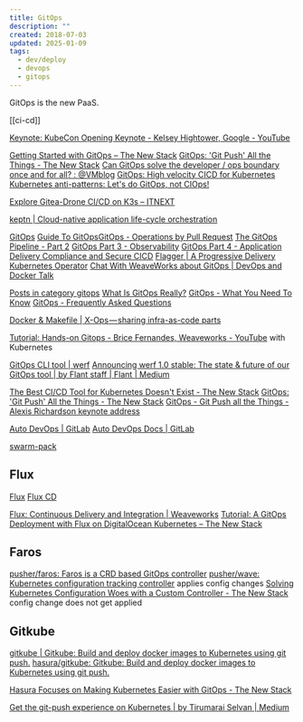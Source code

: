 ```yaml
---
title: GitOps
description: ""
created: 2018-07-03
updated: 2025-01-09
tags:
  - dev/deploy
  - devops
  - gitops
---
```


GitOps is the new PaaS.

[[ci-cd]]

[Keynote: KubeCon Opening Keynote - Kelsey Hightower, Google - YouTube](https://www.youtube.com/watch?v=07jq-5VbBVQ)

[Getting Started with GitOps – The New Stack](https://thenewstack.io/getting-started-with-gitops/)
[GitOps: 'Git Push' All the Things - The New Stack](https://thenewstack.io/gitops-git-push-all-the-things/)
[Can GitOps solve the developer / ops boundary once and for all? : @VMblog](http://vmblog.com/archive/2018/04/19/can-gitops-solve-the-developer-ops-boundary-once-and-for-all.aspx#.Wv62anWFOy9)
[GitOps: High velocity CICD for Kubernetes](https://www.weave.works/blog/gitops-high-velocity-cicd-for-kubernetes)
[Kubernetes anti-patterns: Let's do GitOps, not CIOps!](https://www.weave.works/blog/kubernetes-anti-patterns-let-s-do-gitops-not-ciops)

[Explore Gitea-Drone CI/CD on K3s – ITNEXT](https://itnext.io/explore-gitea-drone-ci-cd-on-k3s-4a9e99f8b938)

[keptn | Cloud-native application life-cycle orchestration](https://keptn.sh/)

[GitOps](https://www.weave.works/technologies/gitops/)
[Guide To GitOps](https://www.weave.works/technologies/gitops/)
[​GitOps - Operations by Pull Request](https://www.weave.works/blog/gitops-operations-by-pull-request)
[The GitOps Pipeline - Part 2](https://www.weave.works/blog/the-gitops-pipeline)
[GitOps Part 3 - Observability](https://www.weave.works/blog/gitops-part-3-observability)
[GitOps Part 4 - Application Delivery Compliance and Secure CICD](https://www.weave.works/blog/gitops-compliance-and-secure-cicd)
[Flagger | A Progressive Delivery Kubernetes Operator](https://www.weave.works/oss/flagger/)
[Chat With WeaveWorks about GitOps | DevOps and Docker Talk](https://podcast.bretfisher.com/episodes/chat-with-weaveworks-about-gitops)

[Posts in category gitops](https://www.weave.works/blog/category/gitops/)
[What Is GitOps Really?](https://www.weave.works/blog/what-is-gitops-really)
[GitOps - What You Need To Know](https://www.weave.works/blog/gitops-what-you-need-to-know)
[GitOps - Frequently Asked Questions](https://www.weave.works/technologies/gitops-frequently-asked-questions/)

[Docker & Makefile | X-Ops — sharing infra-as-code parts](https://itnext.io/docker-makefile-x-ops-sharing-infra-as-code-parts-ea6fa0d22946)

[Tutorial: Hands-on Gitops - Brice Fernandes, Weaveworks - YouTube](https://www.youtube.com/watch?v=0SFTaAuOzsI) with Kubernetes

[GitOps CLI tool | werf](https://werf.io/)
[Announcing werf 1.0 stable: The state & future of our GitOps tool | by Flant staff | Flant | Medium](https://medium.com/flant-com/announcing-werf-1-0-stable-813b664a06ae)

[The Best CI/CD Tool for Kubernetes Doesn't Exist - The New Stack](https://thenewstack.io/the-best-ci-cd-tool-for-kubernetes-doesnt-exist/)
[GitOps: 'Git Push' All the Things - The New Stack](https://thenewstack.io/gitops-git-push-all-the-things/)
[GitOps - Git Push all the Things - Alexis Richardson keynote address](https://www.weave.works/blog/gitops-git-push-all-the-things)

[Auto DevOps | GitLab](https://about.gitlab.com/auto-devops/)
[Auto DevOps Docs | GitLab](https://docs.gitlab.com/ee/topics/autodevops/)

[swarm-pack](https://github.com/swarm-pack)

## Flux

[Flux](https://fluxcd.io/)
[Flux CD](https://github.com/fluxcd)

[Flux: Continuous Delivery and Integration | Weaveworks](https://www.weave.works/oss/flux/)
[Tutorial: A GitOps Deployment with Flux on DigitalOcean Kubernetes – The New Stack](https://thenewstack.io/tutorial-a-gitops-deployment-with-flux-on-digitalocean-kubernetes/)

## Faros

[pusher/faros: Faros is a CRD based GitOps controller](https://github.com/pusher/faros)
[pusher/wave: Kubernetes configuration tracking controller](https://github.com/pusher/wave) applies config changes
[Solving Kubernetes Configuration Woes with a Custom Controller - The New Stack](https://thenewstack.io/solving-kubernetes-configuration-woes-with-a-custom-controller/) config change does not get applied

## Gitkube

[gitkube | Gitkube: Build and deploy docker images to Kubernetes using git push.](https://gitkube.sh/)
[hasura/gitkube: Gitkube: Build and deploy docker images to Kubernetes using git push.](https://github.com/hasura/gitkube)

[Hasura Focuses on Making Kubernetes Easier with GitOps - The New Stack](https://thenewstack.io/hasura-focuses-on-making-kubernetes-easier-with-gitops/)

[Get the git-push experience on Kubernetes | by Tirumarai Selvan | Medium](https://medium.com/@tirumaraiselvan/get-the-heroku-experience-on-kubernetes-e049dbd60e28)
